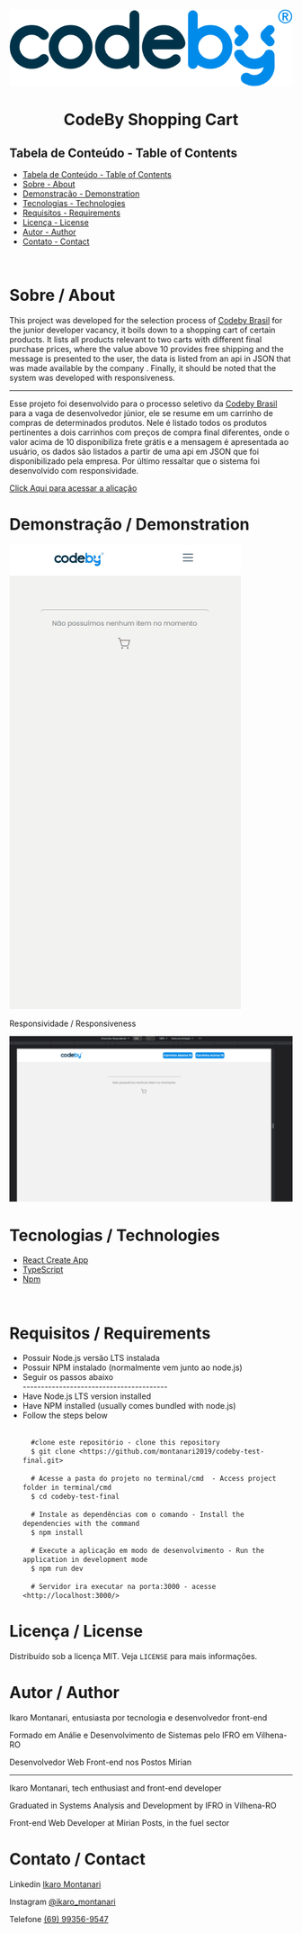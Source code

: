 
<div align="center">
    <img max-width="320px"  src="./public/logo_codeby.png" />
</div>
<h1 align="center" >CodeBy Shopping Cart</h1 >


<h2 style="" >Tabela de Conteúdo - Table of Contents</h2>

<ul>
   <li><a href="#tabela">Tabela de Conteúdo - Table of Contents</a></li>
   <li><a href="#sobre">Sobre - About</a></li>
   <li><a href="#demonstração">Demonstração - Demonstration</a></li>
   <li><a href="#tecnologias">Tecnologias - Technologies</a></li>
   <li><a href="#requisitos">Requisitos - Requirements</a></li>
   <li><a href="#licença">Licença - License</a></li>
   <li><a href="#autor">Autor - Author</a></li>
   <li><a href="#contato">Contato - Contact</a></li>
</ul>

</br>


# Sobre / About
<p dir="auto">This project was developed for the selection process of <a target="_blank" href="https://codeby.global/">Codeby Brasil</a> for the junior developer vacancy, it boils down to a shopping cart of certain products. It lists all products relevant to two carts with different final purchase prices, where the value above 10 provides free shipping and the message is presented to the user, the data is listed from an api in JSON that was made available by the company . Finally, it should be noted that the system was developed with responsiveness.</p>

---------------------------------------------------------------

<p dir="auto">Esse projeto foi desenvolvido para o processo seletivo da <a target="_blank" href="https://codeby.global/">Codeby Brasil</a> para a vaga de desenvolvedor júnior, ele se resume em um carrinho de compras de determinados produtos. Nele é listado todos os produtos pertinentes a dois carrinhos com preços de compra final diferentes, onde o valor acima de 10 disponibiliza frete grátis e a mensagem é apresentada ao usuário, os dados são listados a partir de uma api em JSON que foi disponibilizado pela empresa. Por último ressaltar que o sistema foi desenvolvido com responsividade.</p>


<p> <a target="_blank" href="https://codeby-test-final.herokuapp.com/">Click Aqui para acessar a alicação</a> </p>


# Demonstração / Demonstration

<img style="" src="./public/test-mobile.gif" />

</br>

<p>Responsividade / Responsiveness</p>
<img style="" src="./public/test-responsive.gif" />

</br>

# Tecnologias / Technologies

<ul>
   <li>
    <a target="_blank" href="https://create-react-app.dev/">React Create App</a>
     
   </li>
   <li>
        <a  target="_blank"href="https://www.typescriptlang.org/">TypeScript</a>
        
   </li>
   <li>
    <a target="_blank" href="https://www.npmjs.com/">Npm</a>
    
</ul>


</br>

# Requisitos / Requirements

<ul>
   <li>Possuir Node.js versão LTS instalada</li>
   <li>Possuir NPM instalado (normalmente vem junto ao node.js)</li>
   <li>Seguir os passos abaixo</li>
    ----------------------------------------
    <li>Have Node.js LTS version installed</li>
   <li>Have NPM installed (usually comes bundled with node.js)</li>
   <li>Follow the steps below</li>
   
 <br/>

      #clone este repositório - clone this repository
      $ git clone <https://github.com/montanari2019/codeby-test-final.git>

      # Acesse a pasta do projeto no terminal/cmd  - Access project folder in terminal/cmd
      $ cd codeby-test-final

      # Instale as dependências com o comando - Install the dependencies with the command
      $ npm install

      # Execute a aplicação em modo de desenvolvimento - Run the application in development mode
      $ npm run dev 

      # Servidor ira executar na porta:3000 - acesse <http://localhost:3000/>

</ul>

# Licença / License

<p dir="auto">Distribuído sob a licença MIT. Veja <code>LICENSE</code> para mais informações.</p>

# Autor / Author

<p dir="auto">Ikaro Montanari, entusiasta por tecnologia e desenvolvedor front-end</p>
<p dir="auto">Formado em Análie e Desenvolvimento de Sistemas pelo IFRO em Vilhena-RO</p>
<p dir="auto">Desenvolvedor Web Front-end nos Postos Mirian</p>

---------------------------------------------

<p dir="auto">Ikaro Montanari, tech enthusiast and front-end developer</p>
<p dir="auto">Graduated in Systems Analysis and Development by IFRO in Vilhena-RO</p>
<p dir="auto">Front-end Web Developer at Mirian Posts, in the fuel sector</p>



# Contato / Contact

<p>Linkedin <a target="_blank" href="https://www.linkedin.com/in/ikaro-montanari-5aa120208/">Ikaro Montanari</a> </p>
<p>Instagram  <a target="_blank" href="https://www.instagram.com/ikaro.montanari/">@ikaro_montanari</a> </p>
<p>Telefone <a target="_blank" href="https://api.whatsapp.com/send?phone=5569993569547&text=Ol%C3%A1%20ikaro">(69) 99356-9547</a> </p>
